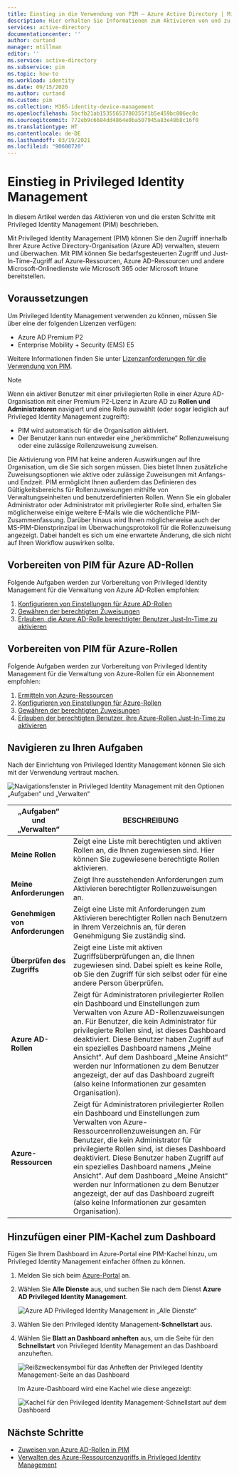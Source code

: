 ```yaml
---
title: Einstieg in die Verwendung von PIM – Azure Active Directory | Microsoft-Dokumentation
description: Hier erhalten Sie Informationen zum Aktivieren von und zu den ersten Schritten mit Azure AD Privileged Identity Management (PIM) im Azure-Portal.
services: active-directory
documentationcenter: ''
author: curtand
manager: mtillman
editor: ''
ms.service: active-directory
ms.subservice: pim
ms.topic: how-to
ms.workload: identity
ms.date: 09/15/2020
ms.author: curtand
ms.custom: pim
ms.collection: M365-identity-device-management
ms.openlocfilehash: 5bcfb21ab15355653780355f1b5e459bc806ec8c
ms.sourcegitcommit: 772eb9c6684dd4864e0ba507945a83e48b8c16f0
ms.translationtype: HT
ms.contentlocale: de-DE
ms.lasthandoff: 03/19/2021
ms.locfileid: "90600720"
---
```

# <a name="start-using-privileged-identity-management"></a>Einstieg in Privileged Identity Management

In diesem Artikel werden das Aktivieren von und die ersten Schritte mit Privileged Identity Management (PIM) beschrieben.

Mit Privileged Identity Management (PIM) können Sie den Zugriff innerhalb Ihrer Azure Active Directory-Organisation (Azure AD) verwalten, steuern und überwachen. Mit PIM können Sie bedarfsgesteuerten Zugriff und Just-In-Time-Zugriff auf Azure-Ressourcen, Azure AD-Ressourcen und andere Microsoft-Onlinedienste wie Microsoft 365 oder Microsoft Intune bereitstellen.

## <a name="prerequisites"></a>Voraussetzungen

Um Privileged Identity Management verwenden zu können, müssen Sie über eine der folgenden Lizenzen verfügen:

- Azure AD Premium P2
- Enterprise Mobility + Security (EMS) E5

Weitere Informationen finden Sie unter [Lizenzanforderungen für die Verwendung von PIM](subscription-requirements.md).

> [!Note]
> Wenn ein aktiver Benutzer mit einer privilegierten Rolle in einer Azure AD-Organisation mit einer Premium P2-Lizenz in Azure AD zu **Rollen und Administratoren** navigiert und eine Rolle auswählt (oder sogar lediglich auf Privileged Identity Management zugreift):
>
> - PIM wird automatisch für die Organisation aktiviert.
> - Der Benutzer kann nun entweder eine „herkömmliche“ Rollenzuweisung oder eine zulässige Rollenzuweisung zuweisen.
>
> Die Aktivierung von PIM hat keine anderen Auswirkungen auf Ihre Organisation, um die Sie sich sorgen müssen. Dies bietet Ihnen zusätzliche Zuweisungsoptionen wie aktive oder zulässige Zuweisungen mit Anfangs- und Endzeit. PIM ermöglicht Ihnen außerdem das Definieren des Gültigkeitsbereichs für Rollenzuweisungen mithilfe von Verwaltungseinheiten und benutzerdefinierten Rollen. Wenn Sie ein globaler Administrator oder Administrator mit privilegierter Rolle sind, erhalten Sie möglicherweise einige weitere E-Mails wie die wöchentliche PIM-Zusammenfassung. Darüber hinaus wird Ihnen möglicherweise auch der MS-PIM-Dienstprinzipal im Überwachungsprotokoll für die Rollenzuweisung angezeigt. Dabei handelt es sich um eine erwartete Änderung, die sich nicht auf Ihren Workflow auswirken sollte.

## <a name="prepare-pim-for-azure-ad-roles"></a>Vorbereiten von PIM für Azure AD-Rollen

Folgende Aufgaben werden zur Vorbereitung von Privileged Identity Management für die Verwaltung von Azure AD-Rollen empfohlen:

1. [Konfigurieren von Einstellungen für Azure AD-Rollen](pim-how-to-change-default-settings.md)
1. [Gewähren der berechtigten Zuweisungen](pim-how-to-add-role-to-user.md)
1. [Erlauben, die Azure AD-Rolle berechtigter Benutzer Just-In-Time zu aktivieren](pim-how-to-activate-role.md)

## <a name="prepare-pim-for-azure-roles"></a>Vorbereiten von PIM für Azure-Rollen

Folgende Aufgaben werden zur Vorbereitung von Privileged Identity Management für die Verwaltung von Azure-Rollen für ein Abonnement empfohlen:

1. [Ermitteln von Azure-Ressourcen](pim-resource-roles-discover-resources.md)
1. [Konfigurieren von Einstellungen für Azure-Rollen](pim-resource-roles-configure-role-settings.md)
1. [Gewähren der berechtigten Zuweisungen](pim-resource-roles-assign-roles.md)
1. [Erlauben der berechtigten Benutzer, ihre Azure-Rollen Just-In-Time zu aktivieren](pim-resource-roles-activate-your-roles.md)

## <a name="navigate-to-your-tasks"></a>Navigieren zu Ihren Aufgaben

Nach der Einrichtung von Privileged Identity Management können Sie sich mit der Verwendung vertraut machen.

![Navigationsfenster in Privileged Identity Management mit den Optionen „Aufgaben“ und „Verwalten“](./media/pim-getting-started/pim-quickstart-tasks.png)

| „Aufgaben“ und „Verwalten“ | BESCHREIBUNG |
| --- | --- |
| **Meine Rollen**  | Zeigt eine Liste mit berechtigten und aktiven Rollen an, die Ihnen zugewiesen sind. Hier können Sie zugewiesene berechtigte Rollen aktivieren. |
| **Meine Anforderungen** | Zeigt Ihre ausstehenden Anforderungen zum Aktivieren berechtigter Rollenzuweisungen an. |
| **Genehmigen von Anforderungen** | Zeigt eine Liste mit Anforderungen zum Aktivieren berechtigter Rollen nach Benutzern in Ihrem Verzeichnis an, für deren Genehmigung Sie zuständig sind. |
| **Überprüfen des Zugriffs** | Zeigt eine Liste mit aktiven Zugriffsüberprüfungen an, die Ihnen zugewiesen sind. Dabei spielt es keine Rolle, ob Sie den Zugriff für sich selbst oder für eine andere Person überprüfen. |
| **Azure AD-Rollen** | Zeigt für Administratoren privilegierter Rollen ein Dashboard und Einstellungen zum Verwalten von Azure AD-Rollenzuweisungen an. Für Benutzer, die kein Administrator für privilegierte Rollen sind, ist dieses Dashboard deaktiviert. Diese Benutzer haben Zugriff auf ein spezielles Dashboard namens „Meine Ansicht“. Auf dem Dashboard „Meine Ansicht“ werden nur Informationen zu dem Benutzer angezeigt, der auf das Dashboard zugreift (also keine Informationen zur gesamten Organisation). |
| **Azure-Ressourcen** | Zeigt für Administratoren privilegierter Rollen ein Dashboard und Einstellungen zum Verwalten von Azure-Ressourcenrollenzuweisungen an. Für Benutzer, die kein Administrator für privilegierte Rollen sind, ist dieses Dashboard deaktiviert. Diese Benutzer haben Zugriff auf ein spezielles Dashboard namens „Meine Ansicht“. Auf dem Dashboard „Meine Ansicht“ werden nur Informationen zu dem Benutzer angezeigt, der auf das Dashboard zugreift (also keine Informationen zur gesamten Organisation). |

## <a name="add-a-pim-tile-to-the-dashboard"></a>Hinzufügen einer PIM-Kachel zum Dashboard

Fügen Sie Ihrem Dashboard im Azure-Portal eine PIM-Kachel hinzu, um Privileged Identity Management einfacher öffnen zu können.

1. Melden Sie sich beim [Azure-Portal](https://portal.azure.com/) an.

1. Wählen Sie **Alle Dienste** aus, und suchen Sie nach dem Dienst **Azure AD Privileged Identity Management**.

    ![Azure AD Privileged Identity Management in „Alle Dienste“](./media/pim-getting-started/pim-all-services-find.png)

1. Wählen Sie den Privileged Identity Management-**Schnellstart** aus.

1. Wählen Sie **Blatt an Dashboard anheften** aus, um die Seite für den **Schnellstart** von Privileged Identity Management an das Dashboard anzuheften.

    ![Reißzweckensymbol für das Anheften der Privileged Identity Management-Seite an das Dashboard](./media/pim-getting-started/pim-quickstart-pin-to-dashboard.png)

    Im Azure-Dashboard wird eine Kachel wie diese angezeigt:

    ![Kachel für den Privileged Identity Management-Schnellstart auf dem Dashboard](./media/pim-getting-started/pim-quickstart-dashboard-tile.png)

## <a name="next-steps"></a>Nächste Schritte

- [Zuweisen von Azure AD-Rollen in PIM](pim-how-to-add-role-to-user.md)
- [Verwalten des Azure-Ressourcenzugriffs in Privileged Identity Management](pim-resource-roles-discover-resources.md)
